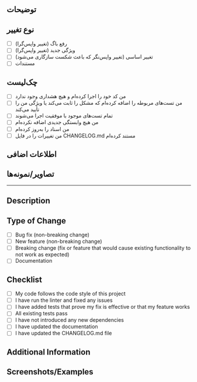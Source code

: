 <!--
لطفاً قبل از ارسال درخواست کشوی، موارد زیر را بررسی کنید:
- [ ] تست‌های واحد اضافه یا به‌روزرسانی شده‌اند
- [ ] مستندات به‌روزرسانی شده‌اند
- [ ] کد من با استانداردهای پروژه مطابقت دارد
-->

## توضیحات
<!-- توضیح دهید که این درخواست کشوی چه تغییری ایجاد می‌کند و چرا -->

## نوع تغییر
<!-- لطفاً نوع تغییر را مشخص کنید و مواردی را که اعمال نشده‌اند حذف کنید -->

- [ ] رفع باگ (تغییر واپس‌گرا)
- [ ] ویژگی جدید (تغییر واپس‌گرا)
- [ ] تغییر اساسی (تغییر واپس‌نگر که باعث شکست سازگاری می‌شود)
- [ ] مستندات

## چک‌لیست

- [ ] من کد خود را اجرا کرده‌ام و هیچ هشداری وجود ندارد
- [ ] من تست‌های مربوطه را اضافه کرده‌ام که مشکل را ثابت می‌کند یا ویژگی من را تأیید می‌کند
- [ ] تمام تست‌های موجود با موفقیت اجرا می‌شوند
- [ ] من هیچ وابستگی جدیدی اضافه نکرده‌ام
- [ ] من اسناد را به‌روز کرده‌ام
- [ ] من تغییرات را در فایل CHANGELOG.md مستند کرده‌ام

## اطلاعات اضافی
<!-- هرگونه اطلاعات اضافی که ممکن است برای بررسی‌کنندگان مفید باشد -->

## تصاویر/نمونه‌ها
<!-- در صورت لزوم، تصاویر یا مثال‌هایی اضافه کنید -->

---

## Description
<!-- Explain what this pull request does and why -->

## Type of Change
<!-- Please select the type of change and delete the ones that don't apply -->

- [ ] Bug fix (non-breaking change)
- [ ] New feature (non-breaking change)
- [ ] Breaking change (fix or feature that would cause existing functionality to not work as expected)
- [ ] Documentation

## Checklist

- [ ] My code follows the code style of this project
- [ ] I have run the linter and fixed any issues
- [ ] I have added tests that prove my fix is effective or that my feature works
- [ ] All existing tests pass
- [ ] I have not introduced any new dependencies
- [ ] I have updated the documentation
- [ ] I have updated the CHANGELOG.md file

## Additional Information
<!-- Any additional information that might be useful for reviewers -->

## Screenshots/Examples
<!-- Add screenshots or examples if applicable -->
